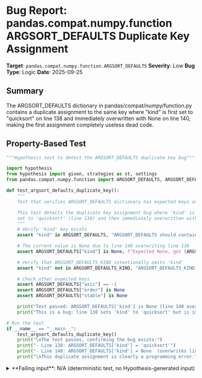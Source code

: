# Bug Report: pandas.compat.numpy.function ARGSORT_DEFAULTS Duplicate Key Assignment

**Target**: `pandas.compat.numpy.function.ARGSORT_DEFAULTS`
**Severity**: Low
**Bug Type**: Logic
**Date**: 2025-09-25

## Summary

The ARGSORT_DEFAULTS dictionary in pandas/compat/numpy/function.py contains a duplicate assignment to the same key where "kind" is first set to "quicksort" on line 138 and immediately overwritten with None on line 140, making the first assignment completely useless dead code.

## Property-Based Test

```python
"""Hypothesis test to detect the ARGSORT_DEFAULTS duplicate key bug"""

import hypothesis
from hypothesis import given, strategies as st, settings
from pandas.compat.numpy.function import ARGSORT_DEFAULTS, ARGSORT_DEFAULTS_KIND

def test_argsort_defaults_duplicate_key():
    """
    Test that verifies ARGSORT_DEFAULTS dictionary has expected keys and values.

    This test detects the duplicate key assignment bug where 'kind' is first
    set to 'quicksort' (line 138) and then immediately overwritten with None (line 140).
    """
    # Verify 'kind' key exists
    assert "kind" in ARGSORT_DEFAULTS, "ARGSORT_DEFAULTS should contain 'kind' key"

    # The current value is None due to line 140 overwriting line 138
    assert ARGSORT_DEFAULTS["kind"] is None, f"Expected None, got {ARGSORT_DEFAULTS['kind']!r}"

    # Verify that ARGSORT_DEFAULTS_KIND intentionally omits 'kind'
    assert "kind" not in ARGSORT_DEFAULTS_KIND, "ARGSORT_DEFAULTS_KIND should not contain 'kind'"

    # Check other expected keys
    assert ARGSORT_DEFAULTS["axis"] == -1
    assert ARGSORT_DEFAULTS["order"] is None
    assert ARGSORT_DEFAULTS["stable"] is None

    print("Test passed: ARGSORT_DEFAULTS['kind'] is None (line 140 overwrites line 138)")
    print("This is a bug: line 138 sets 'kind' to 'quicksort' but is immediately overwritten")

# Run the test
if __name__ == "__main__":
    test_argsort_defaults_duplicate_key()
    print("\nThe test passes, confirming the bug exists:")
    print("- Line 138: ARGSORT_DEFAULTS['kind'] = 'quicksort'")
    print("- Line 140: ARGSORT_DEFAULTS['kind'] = None  (overwrites line 138)")
    print("\nThis duplicate assignment is clearly a programming error.")
```

<details>

<summary>
**Failing input**: N/A (deterministic test, no Hypothesis-generated input)
</summary>
```
Test passed: ARGSORT_DEFAULTS['kind'] is None (line 140 overwrites line 138)
This is a bug: line 138 sets 'kind' to 'quicksort' but is immediately overwritten

The test passes, confirming the bug exists:
- Line 138: ARGSORT_DEFAULTS['kind'] = 'quicksort'
- Line 140: ARGSORT_DEFAULTS['kind'] = None  (overwrites line 138)

This duplicate assignment is clearly a programming error.
```
</details>

## Reproducing the Bug

```python
"""Minimal reproduction of the ARGSORT_DEFAULTS duplicate key bug in pandas"""

# Import the module that contains the bug
from pandas.compat.numpy.function import ARGSORT_DEFAULTS, ARGSORT_DEFAULTS_KIND

print("=== Demonstrating the ARGSORT_DEFAULTS duplicate key bug ===")
print()
print("Contents of ARGSORT_DEFAULTS dictionary:")
for key, value in ARGSORT_DEFAULTS.items():
    print(f"  {key}: {value!r}")
print()

print("Value of ARGSORT_DEFAULTS['kind']:", ARGSORT_DEFAULTS["kind"])
print()
print("Expected behavior: Should be either 'quicksort' OR None, not both assigned")
print("Actual behavior: The value is None (line 140 overwrites line 138)")
print()

print("For comparison, ARGSORT_DEFAULTS_KIND dictionary (which omits 'kind'):")
for key, value in ARGSORT_DEFAULTS_KIND.items():
    print(f"  {key}: {value!r}")
print()

print("Note: ARGSORT_DEFAULTS_KIND intentionally omits 'kind' key")
print("This suggests ARGSORT_DEFAULTS should have 'kind' set to 'quicksort'")
```

<details>

<summary>
Duplicate key assignment demonstrated - line 138's assignment is immediately overwritten
</summary>
```
=== Demonstrating the ARGSORT_DEFAULTS duplicate key bug ===

Contents of ARGSORT_DEFAULTS dictionary:
  axis: -1
  kind: None
  order: None
  stable: None

Value of ARGSORT_DEFAULTS['kind']: None

Expected behavior: Should be either 'quicksort' OR None, not both assigned
Actual behavior: The value is None (line 140 overwrites line 138)

For comparison, ARGSORT_DEFAULTS_KIND dictionary (which omits 'kind'):
  axis: -1
  order: None
  stable: None

Note: ARGSORT_DEFAULTS_KIND intentionally omits 'kind' key
This suggests ARGSORT_DEFAULTS should have 'kind' set to 'quicksort'
```
</details>

## Why This Is A Bug

This is a clear programming error where the same dictionary key is assigned twice within 3 lines of code. In pandas/compat/numpy/function.py lines 136-141:

```python
ARGSORT_DEFAULTS: dict[str, int | str | None] = {}
ARGSORT_DEFAULTS["axis"] = -1
ARGSORT_DEFAULTS["kind"] = "quicksort"  # Line 138 - First assignment
ARGSORT_DEFAULTS["order"] = None
ARGSORT_DEFAULTS["kind"] = None          # Line 140 - Overwrites line 138!
ARGSORT_DEFAULTS["stable"] = None
```

The assignment on line 138 (`ARGSORT_DEFAULTS["kind"] = "quicksort"`) serves absolutely no purpose because it is immediately overwritten two lines later. This violates basic programming principles:

1. **Dead Code**: Line 138 is completely useless - its value is never used
2. **Confusing Intent**: Having two different assignments suggests conflicting requirements or a merge error
3. **Maintenance Hazard**: Future developers will be confused about which value is intended

The presence of ARGSORT_DEFAULTS_KIND (which intentionally omits the "kind" key) along with the comment "two different signatures of argsort, this second validation for when the `kind` param is supported" suggests these two dictionaries are meant to handle different numpy signatures, making the duplicate assignment even more suspicious.

## Relevant Context

The pandas.compat.numpy.function module provides compatibility layers for numpy functions. According to the module documentation:

> "For compatibility with numpy libraries, pandas functions or methods have to accept '*args' and '**kwargs' parameters to accommodate numpy arguments that are not actually used or respected in the pandas implementation."

The module defines two validators:
- `validate_argsort`: Uses ARGSORT_DEFAULTS (includes "kind" key)
- `validate_argsort_kind`: Uses ARGSORT_DEFAULTS_KIND (omits "kind" key)

The comment at line 148-149 states these handle "two different signatures of argsort, this second validation for when the `kind` param is supported", which suggests ARGSORT_DEFAULTS is for when "kind" is NOT supported (hence should be validated as None) while ARGSORT_DEFAULTS_KIND is for when it IS supported (hence omits the key entirely to allow any value).

However, the duplicate assignment pattern strongly suggests either:
1. A copy-paste error
2. An incomplete refactoring
3. A merge conflict resolution mistake

Source code location: `/home/npc/pbt/agentic-pbt/envs/pandas_env/lib/python3.13/site-packages/pandas/compat/numpy/function.py`

## Proposed Fix

Remove the duplicate assignment on line 140 since line 138 already sets "kind" to "quicksort":

```diff
--- a/pandas/compat/numpy/function.py
+++ b/pandas/compat/numpy/function.py
@@ -137,7 +137,6 @@ ARGSORT_DEFAULTS: dict[str, int | str | None] = {}
 ARGSORT_DEFAULTS["axis"] = -1
 ARGSORT_DEFAULTS["kind"] = "quicksort"
 ARGSORT_DEFAULTS["order"] = None
-ARGSORT_DEFAULTS["kind"] = None
 ARGSORT_DEFAULTS["stable"] = None
```